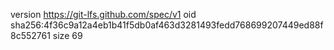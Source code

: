 version https://git-lfs.github.com/spec/v1
oid sha256:4f36c9a12a4eb1b41f5db0af463d3281493fedd768699207449ed88f8c552761
size 69
